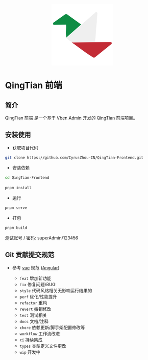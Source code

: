 <div align="center"> <img alt="QingTian Logo" width="200" height="200" src="public\resource\img\logo.svg"></div>
<h1>QingTian 前端</h1>
</div>

## 简介

QingTian 前端 是一个基于 [Vben Admin](https://github.com/vbenjs/vue-vben-admin) 开发的 [QingTian](https://github.com/CyrusZhou-CN/QingTian-Backend.git) 前端项目。

## 安装使用

- 获取项目代码

```bash
git clone https://github.com/CyrusZhou-CN/QingTian-Frontend.git
```

- 安装依赖

```bash
cd QingTian-Frontend

pnpm install

```

- 运行

```bash
pnpm serve
```

- 打包

```bash
pnpm build
```

测试账号 / 密码: superAdmin/123456

## Git 贡献提交规范

- 参考 [vue](https://github.com/vuejs/vue/blob/dev/.github/COMMIT_CONVENTION.md) 规范 ([Angular](https://github.com/conventional-changelog/conventional-changelog/tree/master/packages/conventional-changelog-angular))

  - `feat` 增加新功能
  - `fix` 修复问题/BUG
  - `style` 代码风格相关无影响运行结果的
  - `perf` 优化/性能提升
  - `refactor` 重构
  - `revert` 撤销修改
  - `test` 测试相关
  - `docs` 文档/注释
  - `chore` 依赖更新/脚手架配置修改等
  - `workflow` 工作流改进
  - `ci` 持续集成
  - `types` 类型定义文件更改
  - `wip` 开发中
